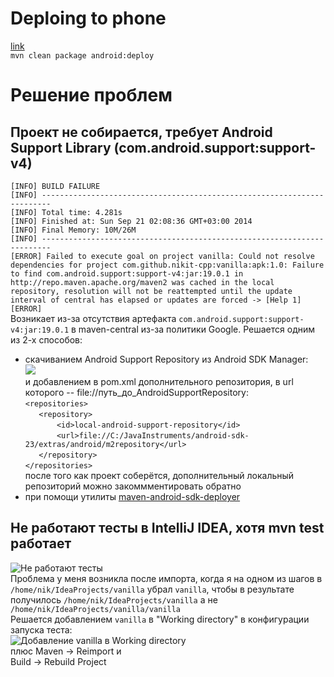 Deploing to phone
=================
[link](http://stand.spree.de/wiki_details_maven_archetypes "maven-android-archetypes")  
`mvn clean package android:deploy`

Решение проблем
===============
Проект не собирается, требует Android Support Library (com.android.support:support-v4)
--------------------------------------------------------------------------------------
`[INFO] BUILD FAILURE`  
`[INFO] ------------------------------------------------------------------------`  
`[INFO] Total time: 4.281s`  
`[INFO] Finished at: Sun Sep 21 02:08:36 GMT+03:00 2014`  
`[INFO] Final Memory: 10M/26M`  
`[INFO] ------------------------------------------------------------------------`  
`[ERROR] Failed to execute goal on project vanilla: Could not resolve dependencies for project com.github.nikit-cpp:vanilla:apk:1.0: Failure to find com.android.support:support-v4:jar:19.0.1 in http://repo.maven.apache.org/maven2 was cached in the local repository, resolution will not be reattempted until the update interval of central has elapsed or updates are forced -> [Help 1]`  
`[ERROR]`  
Возникает из-за отсутствия артефакта `com.android.support:support-v4:jar:19.0.1` в maven-central из-за политики Google. Решается одним из 2-х способов:  
 * скачиванием Android Support Repository из Android SDK Manager:  
![](http://img-fotki.yandex.ru/get/6741/165433899.1/0_1242a3_78c70b2a_orig)  
и добавлением в pom.xml дополнительного репозитория, в url которого -- file://путь_до_AndroidSupportRepository:  
`<repositories>`  
`	<repository>`  
`		<id>local-android-support-repository</id>`  
`		<url>file://C:/JavaInstruments/android-sdk-23/extras/android/m2repository</url>`  
`	</repository>`  
`</repositories>`  
после того как проект соберётся, дополнительный локальный репозиторий можно закоммментировать обратно  
 * при помощи утилиты [maven-android-sdk-deployer](https://github.com/mosabua/maven-android-sdk-deployer)  

Не работают тесты в IntelliJ IDEA, хотя mvn test работает
---------------------------------------------------------
![Не работают тесты](http://img-fotki.yandex.ru/get/6746/165433899.1/0_1262aa_b25db1fa_orig)  
Проблема у меня возникла после импорта, когда я на одном из шагов в `/home/nik/IdeaProjects/vanilla` убрал `vanilla`,
чтобы в результате получилось `/home/nik/IdeaProjects/vanilla` а не `/home/nik/IdeaProjects/vanilla/vanilla`  
Решается добавлением `vanilla` в "Working directory" в конфигурации запуска теста:  
![Добавление vanilla в Working directory](http://img-fotki.yandex.ru/get/6839/165433899.1/0_1262ab_cdae88be_orig)  
плюс Maven -> Reimport и  
Build -> Rebuild Project